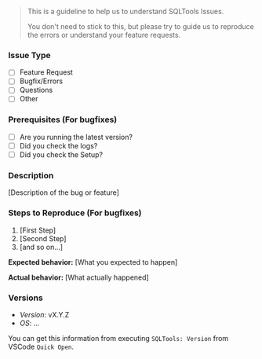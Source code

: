 > This is a guideline to help us to understand SQLTools Issues. 
> 
> You don't need to stick to this, but please try to guide us to reproduce the errors or understand your feature requests.

### Issue Type

* [ ] Feature Request
* [ ] Bugfix/Errors
* [ ] Questions
* [ ] Other

### Prerequisites (For bugfixes)

* [ ] Are you running the latest version?
* [ ] Did you check the logs?
* [ ] Did you check the Setup?

### Description

[Description of the bug or feature]

### Steps to Reproduce (For bugfixes)

1. [First Step]
2. [Second Step]
3. [and so on...]

**Expected behavior:** [What you expected to happen]

**Actual behavior:** [What actually happened]

### Versions

- *Version*: vX.Y.Z
- *OS*: ...

You can get this information from executing `SQLTools: Version` from VSCode `Quick Open`.
